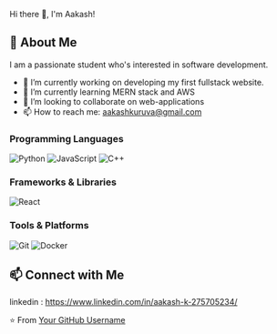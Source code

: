  Hi there 👋, I'm Aakash!
## 🚀 About Me

I am a passionate student who's interested in software development.

- 🔭 I’m currently working on developing my first fullstack website.
- 🌱 I’m currently learning MERN stack and AWS
- 👯 I’m looking to collaborate on web-applications 
- 📫 How to reach me: aakashkuruva@gmail.com



### Programming Languages
![Python](https://img.shields.io/badge/python-3670A0?style=for-the-badge&logo=python&logoColor=ffdd54)
![JavaScript](https://img.shields.io/badge/javascript-%23323330.svg?style=for-the-badge&logo=javascript&logoColor=%23F7DF1E)
![C++](https://img.shields.io/badge/c++-%2300599C.svg?style=for-the-badge&logo=c%2B%2B&logoColor=white)

### Frameworks & Libraries
![React](https://img.shields.io/badge/react-%2320232a.svg?style=for-the-badge&logo=react&logoColor=%2361DAFB)

### Tools & Platforms
![Git](https://img.shields.io/badge/git-%23F05033.svg?style=for-the-badge&logo=git&logoColor=white)
![Docker](https://img.shields.io/badge/docker-%230db7ed.svg?style=for-the-badge&logo=docker&logoColor=white)


## 📫 Connect with Me

linkedin :   https://www.linkedin.com/in/aakash-k-275705234/

⭐️ From [Your GitHub Username](https://github.com/aakash1205)

